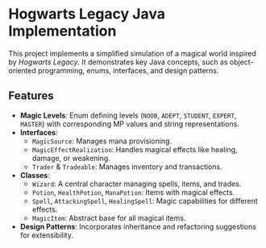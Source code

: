 # Hogwarts Legacy Java Implementation

This project implements a simplified simulation of a magical world inspired by *Hogwarts Legacy*. It demonstrates key Java concepts, such as object-oriented programming, enums, interfaces, and design patterns.

## Features
- **Magic Levels**: Enum defining levels (`NOOB`, `ADEPT`, `STUDENT`, `EXPERT`, `MASTER`) with corresponding MP values and string representations.
- **Interfaces**:
  - `MagicSource`: Manages mana provisioning.
  - `MagicEffectRealization`: Handles magical effects like healing, damage, or weakening.
  - `Trader` & `Tradeable`: Manages inventory and transactions.
- **Classes**:
  - `Wizard`: A central character managing spells, items, and trades.
  - `Potion`, `HealthPotion`, `ManaPotion`: Items with magical effects.
  - `Spell`, `AttackingSpell`, `HealingSpell`: Magic capabilities for different effects.
  - `MagicItem`: Abstract base for all magical items.
- **Design Patterns**: Incorporates inheritance and refactoring suggestions for extensibility.


